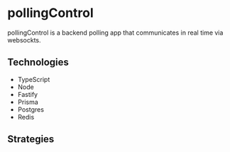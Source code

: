 # pollingControl

pollingControl is a backend polling app that communicates in real time via websockts.

## Technologies

- TypeScript
- Node
- Fastify
- Prisma
- Postgres
- Redis

## Strategies
